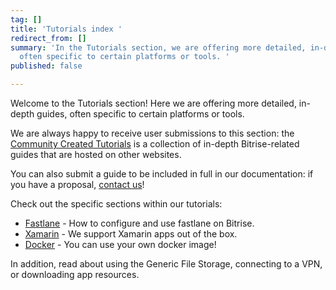 ```yaml
---
tag: []
title: 'Tutorials index '
redirect_from: []
summary: 'In the Tutorials section, we are offering more detailed, in-depth guides,
  often specific to certain platforms or tools. '
published: false

---
```

Welcome to the Tutorials section! Here we are offering more detailed, in-depth guides, often specific to certain platforms or tools. 

We are always happy to receive user submissions to this section: the [Community Created Tutorials](/tutorials/community-created/) is a collection of in-depth Bitrise-related guides that are hosted on other websites. 

You can also submit a guide to be included in full in our documentation: if you have a proposal, [contact us](https://www.bitrise.io/contact)! 

Check out the specific sections within our tutorials:

* [Fastlane](/tutorials/fastlane/index/) - How to configure and use fastlane on Bitrise. 
* [Xamarin](/tutorials/xamarin/index/) - We support Xamarin apps out of the box. 
* [Docker](/tutorials/docker/index/) - You can use your own docker image! 

In addition, read about using the Generic File Storage, connecting to a VPN, or downloading app resources. 